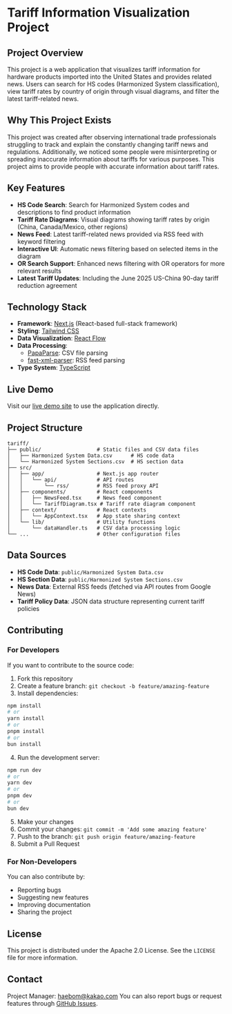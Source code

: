 # Tariff Information Visualization Project

## Project Overview

This project is a web application that visualizes tariff information for hardware products imported into the United States and provides related news. Users can search for HS codes (Harmonized System classification), view tariff rates by country of origin through visual diagrams, and filter the latest tariff-related news.

## Why This Project Exists

This project was created after observing international trade professionals struggling to track and explain the constantly changing tariff news and regulations. Additionally, we noticed some people were misinterpreting or spreading inaccurate information about tariffs for various purposes. This project aims to provide people with accurate information about tariff rates.

## Key Features
- **HS Code Search**: Search for Harmonized System codes and descriptions to find product information
- **Tariff Rate Diagrams**: Visual diagrams showing tariff rates by origin (China, Canada/Mexico, other regions)
- **News Feed**: Latest tariff-related news provided via RSS feed with keyword filtering
- **Interactive UI**: Automatic news filtering based on selected items in the diagram
- **OR Search Support**: Enhanced news filtering with OR operators for more relevant results
- **Latest Tariff Updates**: Including the June 2025 US-China 90-day tariff reduction agreement

## Technology Stack
- **Framework**: [Next.js](https://nextjs.org/) (React-based full-stack framework)
- **Styling**: [Tailwind CSS](https://tailwindcss.com/)
- **Data Visualization**: [React Flow](https://reactflow.dev/)
- **Data Processing**: 
  - [PapaParse](https://www.papaparse.com/): CSV file parsing
  - [fast-xml-parser](https://github.com/NaturalIntelligence/fast-xml-parser): RSS feed parsing
- **Type System**: [TypeScript](https://www.typescriptlang.org/)

## Live Demo

Visit our [live demo site](https://tariff-cyan.vercel.app/) to use the application directly.

## Project Structure

```
tariff/
├── public/                  # Static files and CSV data files
│   ├── Harmonized System Data.csv      # HS code data
│   └── Harmonized System Sections.csv  # HS section data
├── src/
│   ├── app/                 # Next.js app router
│   │   └── api/             # API routes
│   │       └── rss/         # RSS feed proxy API
│   ├── components/          # React components
│   │   ├── NewsFeed.tsx     # News feed component
│   │   └── TariffDiagram.tsx # Tariff rate diagram component
│   ├── context/             # React contexts
│   │   └── AppContext.tsx   # App state sharing context
│   └── lib/                 # Utility functions
│       └── dataHandler.ts   # CSV data processing logic
└── ...                      # Other configuration files
```

## Data Sources

- **HS Code Data**: `public/Harmonized System Data.csv`
- **HS Section Data**: `public/Harmonized System Sections.csv`
- **News Data**: External RSS feeds (fetched via API routes from Google News)
- **Tariff Policy Data**: JSON data structure representing current tariff policies

## Contributing

### For Developers

If you want to contribute to the source code:

1. Fork this repository
2. Create a feature branch: `git checkout -b feature/amazing-feature`
3. Install dependencies:
```bash
npm install
# or
yarn install
# or
pnpm install
# or
bun install
```
4. Run the development server:
```bash
npm run dev
# or
yarn dev
# or
pnpm dev
# or
bun dev
```
5. Make your changes
6. Commit your changes: `git commit -m 'Add some amazing feature'`
7. Push to the branch: `git push origin feature/amazing-feature`
8. Submit a Pull Request

### For Non-Developers

You can also contribute by:
- Reporting bugs
- Suggesting new features
- Improving documentation
- Sharing the project

## License

This project is distributed under the Apache 2.0 License. See the `LICENSE` file for more information.

## Contact

Project Manager: haebom@kakao.com
You can also report bugs or request features through [GitHub Issues](https://github.com/haebom/tariff/issues).